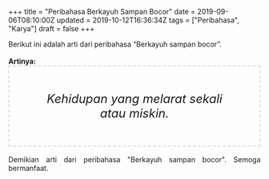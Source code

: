 +++
title = "Peribahasa Berkayuh Sampan Bocor"
date = 2019-09-06T08:10:00Z
updated = 2019-10-12T16:36:34Z
tags = ["Peribahasa", "Karya"]
draft = false
+++

<div dir="ltr" style="text-align: left;" trbidi="on"><div style="text-align: justify;">Berikut ini adalah arti dari peribahasa “Berkayuh sampan bocor”.</div><br /><div style="text-align: justify;"><b>Artinya:</b></div><div style="border: 2px dashed #ddd; font-size: 24px; height: auto; margin: 0 auto; padding: 50px; text-align: center; width: auto;"><i>Kehidupan yang melarat sekali atau miskin.</i></div><div style="text-align: justify;"><br /></div><div style="text-align: justify;">Demikian arti dari peribahasa "Berkayuh sampan bocor". Semoga bermanfaat.</div></div>
